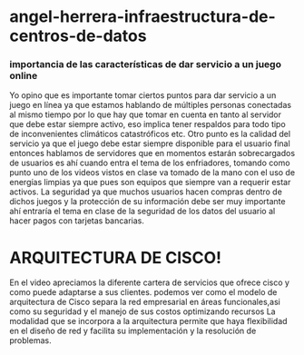 # angel-herrera-infraestructura-de-centros-de-datos
### importancia de las características  de dar servicio a un juego online 

Yo opino que es importante tomar ciertos puntos para dar servicio a un juego en línea ya que estamos hablando de múltiples personas conectadas al mismo tiempo por lo que hay que tomar en cuenta en tanto al servidor que debe estar siempre activo, eso implica tener respaldos para todo tipo de inconvenientes climáticos catastróficos etc.
Otro punto es la calidad del servicio ya que el juego debe estar siempre disponible para el usuario final entonces hablamos de servidores que en momentos estarán sobrecargados de usuarios es ahí cuando entra el tema de los enfriadores, tomando como punto uno de los videos vistos en clase va tomado de la mano con el uso de energías limpias ya que pues son equipos que siempre van a requerir estar activos.
La seguridad ya que muchos usuarios hacen compras dentro de dichos juegos y la protección de su información debe ser muy importante ahí entraría el tema en clase de la seguridad de los datos del usuario al hacer pagos con tarjetas bancarias.
# ARQUITECTURA DE CISCO!

  En el video apreciamos la diferente cartera de servicios que ofrece cisco y como puede adaptarse a sus clientes.
podemos ver como el modelo de arquitectura de Cisco separa la red empresarial en áreas funcionales,asi como su seguridad y el manejo de sus costos optimizando recursos
La modalidad que se incorpora a la arquitectura permite que haya flexibilidad en el diseño de red y facilita su implementación y la resolución de problemas.


